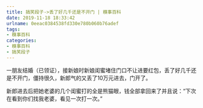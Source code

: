 ```yaml
---
title: 搞笑段子->丢了好几千还是不开门 | 糗事百科
date: 2019-11-18 18:33:42
urlname: 0eeac0384538fd330e780b060b76adef
tags: 
- 糗事百科
categories:
- 糗事百科
- 搞笑段子
---
```

一朋友结婚（已领证），接新娘时新娘闺蜜堵住门口不让进要红包，丢了好几千还是不开门，僵持很久，新郎气的又丢了10万元进去，门开了。

新郎进去后把她老婆的几个闺蜜打的全是熊猫眼，钱全部拿回来了并且说：“下次在看到你们找我老婆，看见一次打一次。”


